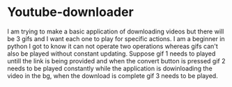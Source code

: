 # Youtube-downloader
I am trying to make a basic application of downloading videos but there will be 3 gifs and I want each one to play for specific actions. I am a beginner in python I got to know it can not operate two operations whereas gifs can't also be played without constant updating. 
Suppose gif 1 needs to played untill the link is being provided and when the convert button is pressed gif 2 needs to be played constantly while the application is dowinloading the video in the bg, when the download is complete gif 3 needs to be played.
